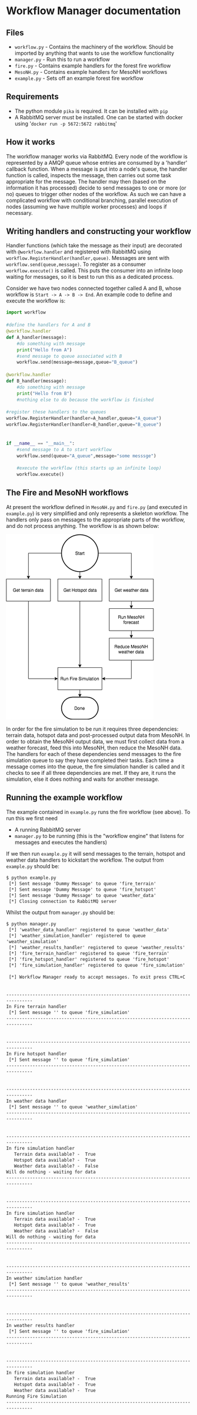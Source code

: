 # Workflow Manager documentation

## Files
* `workflow.py` -  Contains the machinery of the workflow. Should be imported by anything that wants to use the workflow functionality
* `manager.py` - Run this to run a workflow
* `fire.py` - Contains example handlers for the forest fire workflow
* `MesoNH.py` - Contains example handlers for MesoNH workflows
* `example.py` - Sets off an example forest fire workflow 

## Requirements
* The python module `pika` is required. It can be installed with `pip`
* A RabbitMQ server must be installed. One can be started with docker using '`docker run -p 5672:5672 rabbitmq`'


## How it works
The workflow manager works via RabbitMQ. Every node of the workflow is represented by a AMQP queue whose entries are consumed by a 'handler' callback function. When a message is put into a node's queue, the handler function is called, inspects the message, then carries out some task appropriate for the message. The handler may then (based on the information it has processed) decide to send messages to one or more (or no) queues to trigger other nodes of the workflow. As such we can have a complicated workflow with conditional branching, parallel execution of nodes (assuming we have multiple worker processes) and loops if necessary.

## Writing handlers and constructing your workflow
Handler functions (which take the message as their input) are decorated with `@workflow.handler` and registered with RabbitMQ using `workflow.RegisterHandler(handler,queue)`. Messages are sent with `workflow.send(queue,message)`. To register as a consumer `workflow.execute()` is called. This puts the consumer into an infinite loop waiting for messages, so it is best to run this as a dedicated process. 

Consider we have two nodes connected together called A and B, whose workflow is `Start -> A -> B -> End`. An example code to define and execute the workflow is:
```python
import workflow

#define the handlers for A and B
@workflow.handler
def A_handler(message):
    #do something with message
    print("Hello from A")
    #send message to queue associated with B
    workflow.send(message=message,queue="B_queue")

@workflow.handler
def B_handler(message):
    #do something with message
    print("Hello from B")
    #nothing else to do because the workflow is finished

#register these handlers to the queues
workflow.RegisterHandler(handler=A_handler,queue="A_queue")
workflow.RegisterHandler(handler=B_handler,queue="B_queue")


if __name__ == "__main__":
    #send message to A to start workflow
    workflow.send(queue="A_queue",message="some messsge")

    #execute the workflow (this starts up an infinite loop)
    workflow.execute()
```

## The Fire and MesoNH workflows
At present the workflow defined in `MesoNH.py` and `fire.py` (and executed in `example.py`) is very simplified and only represents a skeleton workflow. The handlers only pass on messages to the appropriate parts of the workflow, and do not process anything. The workflow is as shown below:

![workflow](example.png)

In order for the fire simulation to be run it requires three dependencies: terrain data, hotspot data and post-processed output data from MesoNH. In order to obtain the MesoNH output data, we must first collect data from a weather forecast, feed this into MesoNH, then reduce the MesoNH data. The handlers for each of these dependencies send messages to the fire simulation queue to say they have completed their tasks. Each time a message comes into the queue, the fire simulation handler is called and it checks to see if all three dependencies are met. If they are, it runs the simulation, else it does nothing and waits for another message.

## Running the example workflow
The example contained in `example.py` runs the fire workflow (see above). To run this we first need
* A running RabbitMQ server
* `manager.py` to be running (this is the "workflow engine" that listens for messages and executes the handlers)

If we then run `example.py` it will send messages to the terrain, hotspot and weather data handlers to kickstart the workflow. The output from `example.py` should be:
```
$ python example.py 
 [*] Sent message 'Dummy Message' to queue 'fire_terrain'
 [*] Sent message 'Dummy Message' to queue 'fire_hotspot'
 [*] Sent message 'Dummy Message' to queue 'weather_data'
 [*] Closing connection to RabbitMQ server
```

Whilst the output from `manager.py` should be:
```
$ python manager.py 
 [*] 'weather_data_handler' registered to queue 'weather_data'
 [*] 'weather_simulation_handler' registered to queue 'weather_simulation'
 [*] 'weather_results_handler' registered to queue 'weather_results'
 [*] 'fire_terrain_handler' registered to queue 'fire_terrain'
 [*] 'fire_hotspot_handler' registered to queue 'fire_hotspot'
 [*] 'fire_simulation_handler' registered to queue 'fire_simulation'

 [*] Workflow Manager ready to accept messages. To exit press CTRL+C 


--------------------------------------------------------------------------------
In Fire terrain handler
 [*] Sent message '' to queue 'fire_simulation'
--------------------------------------------------------------------------------


--------------------------------------------------------------------------------
In Fire hotspot handler
 [*] Sent message '' to queue 'fire_simulation'
--------------------------------------------------------------------------------


--------------------------------------------------------------------------------
In weather data handler
 [*] Sent message '' to queue 'weather_simulation'
--------------------------------------------------------------------------------


--------------------------------------------------------------------------------
In fire simulation handler
   Terrain data available? -  True
   Hotspot data available? -  True
   Weather data available? -  False
Will do nothing - waiting for data
--------------------------------------------------------------------------------


--------------------------------------------------------------------------------
In fire simulation handler
   Terrain data available? -  True
   Hotspot data available? -  True
   Weather data available? -  False
Will do nothing - waiting for data
--------------------------------------------------------------------------------


--------------------------------------------------------------------------------
In weather simulation handler
 [*] Sent message '' to queue 'weather_results'
--------------------------------------------------------------------------------


--------------------------------------------------------------------------------
In weather results handler
 [*] Sent message '' to queue 'fire_simulation'
--------------------------------------------------------------------------------


--------------------------------------------------------------------------------
In fire simulation handler
   Terrain data available? -  True
   Hotspot data available? -  True
   Weather data available? -  True
Running Fire Simulation
--------------------------------------------------------------------------------

```